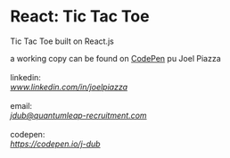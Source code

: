 React: Tic Tac Toe
==================

Tic Tac Toe built on React.js

a working copy can be found on <a href='https://codepen.io/J-Dub/pen/eadbLN' target='_blank'>CodePen</a>
pu
Joel Piazza<br><br>
linkedin:<br> <em>www.linkedin.com/in/joelpiazza</em><br><br>
email: <br><em>jdub@quantumleap-recruitment.com</em><br><br>
codepen:<br> <em>https://codepen.io/j-dub</em>
